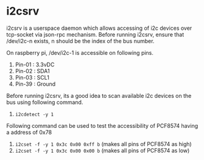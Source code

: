 # i2csrv
i2csrv is a userspace daemon which allows accessing of i2c devices over tcp-socket via json-rpc mechanism.
Before running i2csrv, ensure that /dev/i2c-n exists, n should be the index of the bus number.

On raspberry pi, /dev/i2c-1 is accessible on following pins.
  1. Pin-01 : 3.3vDC
  2. Pin-02 : SDA1
  3. Pin-03 : SCL1
  4. Pin-39 : Ground


Before running i2csrv, its a good idea to scan available i2c devices on the bus using following command.
  1. ```i2cdetect -y 1```

Following command can be used to test the accessibility of PCF8574 having a address of 0x78
  1. ```i2cset -f -y 1 0x3c 0x00 0xff b``` (makes all pins of PCF8574 as high)
  2. ```i2cset -f -y 1 0x3c 0x00 0x00 b``` (makes all pins of PCF8574 as low)


